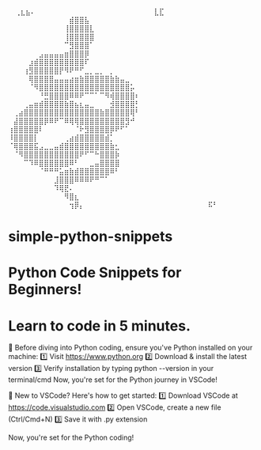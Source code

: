 ⠀             ⢀⣆⣦⠄⠀⠀⠀⠀⠀⠀⠀⠀⠀⠀
⠀⠀⠀⠀⠀⠀⠀⠀⠀⠀⠀⠀⠀⣇⣏⠀⠀⠀⠀⠀⠀⠀⠀⠀⠀⠀
⠀⠀⠀⠀⠀⠀⠀⠀⠀⠀⠀⠀⣾⣿⣿⣧⠀⠀⠀⠀⠀⠀⠀⠀⠀⠀
⠀⠀⠀⠀⠀⠀⠀⠀⠀⠀⠀⢸⣿⣿⣿⣿⣇⠀⠀⠀⠀⠀⠀⠀⠀⠀
⠀⠀⠀⠀⠀⠀⠀⠀⠀⠀⠀⢸⣿⣿⣿⣿⣿⠀⠀⠀⠀⠀⠀⠀⠀⠀
⠀⠀⠀⠀⠀⠀⠀⠀⠀⠀⠀⠉⣻⣿⣿⣿⠁⠀⠀⠀⠀⠀⠀⠀⠀⠀
⠀⠀⠀⠀⠀⠀⣠⣤⣤⣤⣤⣶⣿⣿⣿⡿⠀⠀⠀⠀⠀⠀⠀⠀⠀⠀
⠀⠀⠀⠀⣰⣾⣿⣿⣿⣿⣿⣿⣿⣿⣿⠏⠀⠀⠀⠀⠀⠀⠀⠀⠀⠀
⠀⠀⠀⢰⣻⣿⣿⣿⣿⣿⡟⠻⠟⠛⠋⣀⡀⣀⡀⠀⡀⠀⠀⠀⠀⠀
⠀⠀⠀⠀⢿⣿⣿⣿⣿⣤⣤⣤⣴⣶⣷⣿⣿⣿⣿⣿⣷⣷⣤⣀⠀⠀
⠀⠀⠀⠀⠈⠻⣿⣿⣿⣿⣿⣿⣿⣿⣿⣿⣿⣿⣿⣿⣿⣿⣿⣿⡥⠀
⠀⠀⠀⠀⠀⠀⠘⣛⣿⣿⣿⣿⠿⠿⠟⠉⠉⠁⠉⠻⢾⣿⣿⣿⣿⠆
⠀⠀⠀⢀⣤⣶⣾⣿⣿⣿⣿⣷⣿⣦⣆⣤⣀⠀⠀⠀⣺⣿⣿⣿⣿⡃
⠀⢀⣴⣿⣿⣿⣿⣿⣿⣿⣿⣿⣿⣿⣿⣿⣿⣿⣷⣿⣿⣿⣿⣿⢿⠃
⠀⣼⣿⣿⣿⣿⣿⡿⠿⠟⠉⠿⢿⢿⣿⣿⣿⣿⣿⣿⣿⣿⣿⣻⠚⠀
⢰⣿⣿⣿⣿⣿⠇⠀⠀⠀⠀⠀⠀⠈⠗⣻⣿⣿⣿⣿⡿⠟⠋⠁⠀⠀
⠸⣿⣿⣿⣿⡇⠀⠀⠀⠀⠀⢀⣴⣾⣿⣿⣿⣿⣿⣾⡁⠀⠀⠀⠀⠀
⠈⢿⣿⣿⣿⣯⣠⣀⣀⣤⣾⣿⣿⣿⣿⣿⣿⣿⣿⣿⣷⣂⠀⠀⠀⠀
⠀⠈⠻⣿⣿⣿⣿⣿⣿⣿⣿⣿⣿⣿⠟⠋⠉⠓⣿⣿⣿⡷⠀⠀⠀⠀
⠀⠀⠀⠉⠹⠿⣿⣿⣿⣿⣿⣿⠿⠃⠀⠀⣀⣤⣿⣿⣿⣿⠀⠀⠀⠀
⠀⠀⠀⠀⠀⠀⠈⠛⠛⠛⣥⣶⣷⣾⣿⣿⣿⣿⣿⣿⠿⠃⠀⠀⠀⠀
⠀⠀⠀⠀⠀⠀⠀⠀⠀⣸⣿⣿⣿⠿⠿⠿⠟⠛⠉⠁⠀⠀⠀⠀⠀⠀
⠀⠀⠀⠀⠀⠀⠀⠀⠀⠹⢿⣟⠄⠀⠀⠀⠀⠀⠀⠀⠀⠀⠀⠀⠀⠀
⠀⠀⠀⠀⠀⠀⠀⠀⠀⠀⠀⠻⣿⣆⠀⠀⠀⠀⠀⠀⠀⠀⠀⠀⠀⠀
⠀⠀⠀⠀⠀⠀⠀⠀⠀⠀⠀⠀⢲⡿⡄⠀⠀⠀⠀⠀⠀⠀⠀⠀⠀⠀
⠀⠀⠀⠀⠀⠀⠀⠀⠀⠀⠀⠀⠀⠯⠃

# simple-python-snippets

# Python Code Snippets for Beginners!
# Learn to code in 5 minutes.

🐍 Before diving into Python coding, ensure you've Python installed on your machine:
1️⃣ Visit https://www.python.org
2️⃣ Download & install the latest version
3️⃣ Verify installation by typing python --version in your terminal/cmd
Now, you're set for the Python journey in VSCode! 

🐍 New to VSCode? Here's how to get started:
1️⃣ Download VSCode at https://code.visualstudio.com
2️⃣ Open VSCode, create a new file (Ctrl/Cmd+N)
3️⃣ Save it with .py extension

Now, you're set for the Python coding!
 

